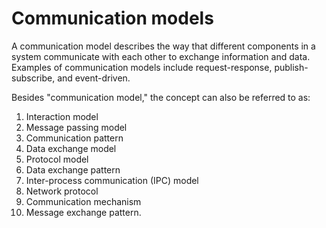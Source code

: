 # Communication models

A communication model describes the way that different components in a system communicate with each other to exchange information and data. Examples of communication models include request-response, publish-subscribe, and event-driven.

Besides "communication model," the concept can also be referred to as:
1. Interaction model
2. Message passing model
3. Communication pattern
4. Data exchange model
5. Protocol model
6. Data exchange pattern
7. Inter-process communication (IPC) model
8. Network protocol
9. Communication mechanism
10. Message exchange pattern.
